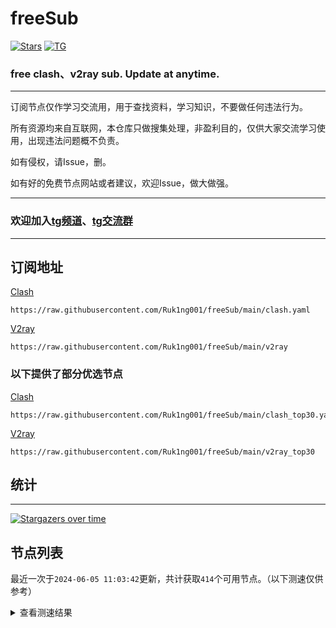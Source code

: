 # freeSub
[![Stars](https://img.shields.io/github/stars/Ruk1ng001/freeSub)](https://github.com/Ruk1ng001/freeSub/stargazers)
[![TG](https://img.shields.io/badge/Telegram-gray?logo=Telegram)](https://t.me/Ruk1ng001)
### free clash、v2ray sub. Update at anytime.

---

订阅节点仅作学习交流用，用于查找资料，学习知识，不要做任何违法行为。

所有资源均来自互联网，本仓库只做搜集处理，非盈利目的，仅供大家交流学习使用，出现违法问题概不负责。

如有侵权，请Issue，删。

如有好的免费节点网站或者建议，欢迎Issue，做大做强。

---

### 欢迎加入[tg频道](https://t.me/Ruk1ng001)、[tg交流群](https://t.me/+-e-b04EE5Cw2NmU1)

---

## 订阅地址
[Clash](https://raw.githubusercontent.com/Ruk1ng001/freeSub/main/clash.yaml)
```
https://raw.githubusercontent.com/Ruk1ng001/freeSub/main/clash.yaml
```
[V2ray](https://raw.githubusercontent.com/Ruk1ng001/freeSub/main/v2ray)
```
https://raw.githubusercontent.com/Ruk1ng001/freeSub/main/v2ray
```
### 以下提供了部分优选节点

[Clash](https://raw.githubusercontent.com/Ruk1ng001/freeSub/main/clash_top30.yaml)
```
https://raw.githubusercontent.com/Ruk1ng001/freeSub/main/clash_top30.yaml
```
[V2ray](https://raw.githubusercontent.com/Ruk1ng001/freeSub/main/v2ray_top30)
```
https://raw.githubusercontent.com/Ruk1ng001/freeSub/main/v2ray_top30
```

## 统计

---

[![Stargazers over time](https://starchart.cc/Ruk1ng001/freeSub.svg)](https://starchart.cc/Ruk1ng001/freeSub)

## 节点列表

最近一次于`2024-06-05 11:03:42`更新，共计获取`414`个可用节点。（以下测速仅供参考）

<details> <summary>查看测速结果</summary>

| 序号 | 节点 | 带宽 | 延迟 |
|:--:|:--:|:--:|:--:|
 | 1 | CN😈github.com/Ruk1ng001_-1151270879 | 4.43MB/s | 425.00ms |
 | 2 | CN😈github.com/Ruk1ng001_689809781 | 4.29MB/s | 695.00ms |
 | 3 | CN😈github.com/Ruk1ng001_-373949811 | 4.23MB/s | 391.00ms |
 | 4 | CN😈github.com/Ruk1ng001_2081412032 | 4.15MB/s | 650.00ms |
 | 5 | CH😈github.com/Ruk1ng001_971918193 | 4.13MB/s | 725.00ms |
 | 6 | CN😈github.com/Ruk1ng001_298139110 | 4.12MB/s | 394.00ms |
 | 7 | CN😈github.com/Ruk1ng001_-112807792 | 4.05MB/s | 423.00ms |
 | 8 | HK😈github.com/Ruk1ng001_-635714417 | 3.98MB/s | 503.00ms |
 | 9 | CA😈github.com/Ruk1ng001_-1787046878 | 3.97MB/s | 548.00ms |
 | 10 | CN😈github.com/Ruk1ng001_-159622401 | 3.95MB/s | 393.00ms |
 | 11 | KR😈github.com/Ruk1ng001_1987873945 | 3.95MB/s | 553.00ms |
 | 12 | CN😈github.com/Ruk1ng001_-1651480444 | 3.94MB/s | 378.00ms |
 | 13 | CN😈github.com/Ruk1ng001_1540433588 | 3.94MB/s | 374.00ms |
 | 14 | Other😈github.com/Ruk1ng001_1435965374 | 3.92MB/s | 368.00ms |
 | 15 | HK😈github.com/Ruk1ng001_-1025526761 | 3.87MB/s | 379.00ms |
 | 16 | CN😈github.com/Ruk1ng001_283229243 | 3.87MB/s | 554.00ms |
 | 17 | CA😈github.com/Ruk1ng001_-961151477 | 3.85MB/s | 485.00ms |
 | 18 | CN😈github.com/Ruk1ng001_1235401578 | 3.82MB/s | 573.00ms |
 | 19 | HK😈github.com/Ruk1ng001_-1234446394 | 3.81MB/s | 2150.00ms |
 | 20 | HK😈github.com/Ruk1ng001_311929265 | 3.80MB/s | 483.00ms |
 | 21 | CN😈github.com/Ruk1ng001_-277289605 | 3.80MB/s | 616.00ms |
 | 22 | TW😈github.com/Ruk1ng001_2101772803 | 3.77MB/s | 409.00ms |
 | 23 | CA😈github.com/Ruk1ng001_784129941 | 3.73MB/s | 543.00ms |
 | 24 | CA😈github.com/Ruk1ng001_-661337589 | 3.73MB/s | 526.00ms |
 | 25 | HK😈github.com/Ruk1ng001_-1808910819 | 3.71MB/s | 429.00ms |
 | 26 | HK😈github.com/Ruk1ng001_-1952749539 | 3.67MB/s | 805.00ms |
 | 27 | HK😈github.com/Ruk1ng001_501378281 | 3.66MB/s | 386.00ms |
 | 28 | CA😈github.com/Ruk1ng001_1465038429 | 3.65MB/s | 606.00ms |
 | 29 | HK😈github.com/Ruk1ng001_-1138847515 | 3.62MB/s | 1009.00ms |
 | 30 | JP😈github.com/Ruk1ng001_-698843012 | 3.60MB/s | 457.00ms |
 | 31 | HK😈github.com/Ruk1ng001_-1474992441 | 3.54MB/s | 464.00ms |
 | 32 | CN😈github.com/Ruk1ng001_1520486253 | 3.52MB/s | 454.00ms |
 | 33 | JP😈github.com/Ruk1ng001_727833714 | 3.49MB/s | 452.00ms |
 | 34 | CA😈github.com/Ruk1ng001_-1450314547 | 3.48MB/s | 528.00ms |
 | 35 | JP😈github.com/Ruk1ng001_623440460 | 3.48MB/s | 524.00ms |
 | 36 | JP😈github.com/Ruk1ng001_-214852922 | 3.46MB/s | 598.00ms |
 | 37 | CA😈github.com/Ruk1ng001_1424737349 | 3.45MB/s | 596.00ms |
 | 38 | KR😈github.com/Ruk1ng001_-411041219 | 3.40MB/s | 572.00ms |
 | 39 | Other😈github.com/Ruk1ng001_1084812131 | 3.40MB/s | 834.00ms |
 | 40 | JP😈github.com/Ruk1ng001_230288668 | 3.39MB/s | 600.00ms |
 | 41 | JP😈github.com/Ruk1ng001_-1044853518 | 3.37MB/s | 1580.00ms |
 | 42 | CN😈github.com/Ruk1ng001_2028827349 | 3.36MB/s | 392.00ms |
 | 43 | JP😈github.com/Ruk1ng001_-2052645062 | 3.36MB/s | 577.00ms |
 | 44 | JP😈github.com/Ruk1ng001_-1034075864 | 3.33MB/s | 461.00ms |
 | 45 | TW😈github.com/Ruk1ng001_-495126763 | 3.33MB/s | 808.00ms |
 | 46 | HK😈github.com/Ruk1ng001_1193262669 | 3.30MB/s | 806.00ms |
 | 47 | JP😈github.com/Ruk1ng001_1219834131 | 3.28MB/s | 587.00ms |
 | 48 | CN😈github.com/Ruk1ng001_-1867706005 | 3.27MB/s | 1077.00ms |
 | 49 | JP😈github.com/Ruk1ng001_771515890 | 3.27MB/s | 514.00ms |
 | 50 | JP😈github.com/Ruk1ng001_-1379039824 | 3.27MB/s | 633.00ms |
 | 51 | JP😈github.com/Ruk1ng001_1480512172 | 3.22MB/s | 458.00ms |
 | 52 | CN😈github.com/Ruk1ng001_132656198 | 3.22MB/s | 335.00ms |
 | 53 | JP😈github.com/Ruk1ng001_-372724414 | 3.21MB/s | 588.00ms |
 | 54 | CH😈github.com/Ruk1ng001_-1128716443 | 3.21MB/s | 409.00ms |
 | 55 | HK😈github.com/Ruk1ng001_-889868164 | 3.15MB/s | 442.00ms |
 | 56 | HK😈github.com/Ruk1ng001_-528558557 | 3.15MB/s | 515.00ms |
 | 57 | HK😈github.com/Ruk1ng001_1589785663 | 3.13MB/s | 863.00ms |
 | 58 | HK😈github.com/Ruk1ng001_442924389 | 3.12MB/s | 546.00ms |
 | 59 | Asia😈github.com/Ruk1ng001_1336466693 | 3.12MB/s | 715.00ms |
 | 60 | HK😈github.com/Ruk1ng001_590017515 | 3.12MB/s | 527.00ms |
 | 61 | CA😈github.com/Ruk1ng001_-316006859 | 3.11MB/s | 627.00ms |
 | 62 | CA😈github.com/Ruk1ng001_1478102111 | 3.07MB/s | 637.00ms |
 | 63 | CA😈github.com/Ruk1ng001_-407830461 | 3.04MB/s | 644.00ms |
 | 64 | JP😈github.com/Ruk1ng001_656605292 | 3.04MB/s | 648.00ms |
 | 65 | CA😈github.com/Ruk1ng001_-1308571091 | 3.03MB/s | 602.00ms |
 | 66 | UM😈github.com/Ruk1ng001_-2142368945 | 2.99MB/s | 531.00ms |
 | 67 | HK😈github.com/Ruk1ng001_-1559423339 | 2.98MB/s | 537.00ms |
 | 68 | CA😈github.com/Ruk1ng001_1796804529 | 2.97MB/s | 628.00ms |
 | 69 | TW😈github.com/Ruk1ng001_971927423 | 2.95MB/s | 543.00ms |
 | 70 | CH😈github.com/Ruk1ng001_542811404 | 2.95MB/s | 674.00ms |
 | 71 | Other😈github.com/Ruk1ng001_-1455718177 | 2.92MB/s | 593.00ms |
 | 72 | JP😈github.com/Ruk1ng001_-1550972802 | 2.91MB/s | 652.00ms |
 | 73 | HK😈github.com/Ruk1ng001_672219509 | 2.90MB/s | 309.00ms |
 | 74 | CA😈github.com/Ruk1ng001_1985359259 | 2.87MB/s | 663.00ms |
 | 75 | HK😈github.com/Ruk1ng001_977571389 | 2.85MB/s | 912.00ms |
 | 76 | TW😈github.com/Ruk1ng001_-1827284712 | 2.80MB/s | 639.00ms |
 | 77 | JP😈github.com/Ruk1ng001_-692975750 | 2.79MB/s | 877.00ms |
 | 78 | UM😈github.com/Ruk1ng001_1397518207 | 2.76MB/s | 517.00ms |
 | 79 | CN😈github.com/Ruk1ng001_1281281047 | 2.71MB/s | 879.00ms |
 | 80 | CA😈github.com/Ruk1ng001_-1437150013 | 2.70MB/s | 621.00ms |
 | 81 | HK😈github.com/Ruk1ng001_-751518627 | 2.58MB/s | 965.00ms |
 | 82 | HK😈github.com/Ruk1ng001_-1334472077 | 2.49MB/s | 695.00ms |
 | 83 | CN😈github.com/Ruk1ng001_96347317 | 2.35MB/s | 490.00ms |
 | 84 | JP😈github.com/Ruk1ng001_-45822850 | 2.29MB/s | 870.00ms |
 | 85 | CH😈github.com/Ruk1ng001_1238702783 | 2.19MB/s | 913.00ms |
 | 86 | KR😈github.com/Ruk1ng001_-702274226 | 2.10MB/s | 553.00ms |
 | 87 | TW😈github.com/Ruk1ng001_25263239 | 2.03MB/s | 677.00ms |
 | 88 | JP😈github.com/Ruk1ng001_271763758 | 2.00MB/s | 843.00ms |
 | 89 | HK😈github.com/Ruk1ng001_-677114025 | 1.97MB/s | 1384.00ms |
 | 90 | Americas😈github.com/Ruk1ng001_1429229212 | 1.96MB/s | 1274.00ms |
 | 91 | CN😈github.com/Ruk1ng001_-195538574 | 1.79MB/s | 895.00ms |
 | 92 | CN😈github.com/Ruk1ng001_-397455032 | 1.79MB/s | 704.00ms |
 | 93 | HK😈github.com/Ruk1ng001_-2110602674 | 1.78MB/s | 2068.00ms |
 | 94 | SG😈github.com/Ruk1ng001_-853530335 | 1.77MB/s | 474.00ms |
 | 95 | SG😈github.com/Ruk1ng001_-1468397500 | 1.76MB/s | 492.00ms |
 | 96 | JP😈github.com/Ruk1ng001_-423513810 | 1.73MB/s | 1154.00ms |
 | 97 | JP😈github.com/Ruk1ng001_1202100828 | 1.53MB/s | 581.00ms |
 | 98 | UM😈github.com/Ruk1ng001_-1257421967 | 1.43MB/s | 1576.00ms |
 | 99 | JP😈github.com/Ruk1ng001_1844834426 | 1.40MB/s | 579.00ms |
 | 100 | SG😈github.com/Ruk1ng001_-981928409 | 1.38MB/s | 471.00ms |
 | 101 | Americas😈github.com/Ruk1ng001_-301149059 | 1.37MB/s | 1898.00ms |
 | 102 | UM😈github.com/Ruk1ng001_1263919475 | 1.33MB/s | 1140.00ms |
 | 103 | CA😈github.com/Ruk1ng001_577571612 | 1.31MB/s | 1782.00ms |
 | 104 | UM😈github.com/Ruk1ng001_-618823350 | 1.30MB/s | 1077.00ms |
 | 105 | SG😈github.com/Ruk1ng001_-2026700889 | 1.26MB/s | 427.00ms |
 | 106 | CA😈github.com/Ruk1ng001_-445362946 | 1.25MB/s | 1516.00ms |
 | 107 | CA😈github.com/Ruk1ng001_2039806136 | 1.21MB/s | 1066.00ms |
 | 108 | UM😈github.com/Ruk1ng001_1303543440 | 1.21MB/s | 1110.00ms |
 | 109 | TW😈github.com/Ruk1ng001_850726388 | 1.21MB/s | 1533.00ms |
 | 110 | CA😈github.com/Ruk1ng001_2031463538 | 1.20MB/s | 1519.00ms |
 | 111 | CA😈github.com/Ruk1ng001_1885262548 | 1.19MB/s | 1568.00ms |
 | 112 | UM😈github.com/Ruk1ng001_1303578646 | 1.19MB/s | 1120.00ms |
 | 113 | CA😈github.com/Ruk1ng001_-1296741748 | 1.18MB/s | 1478.00ms |
 | 114 | CN😈github.com/Ruk1ng001_1960369821 | 1.17MB/s | 534.00ms |
 | 115 | CN😈github.com/Ruk1ng001_-1791247663 | 1.17MB/s | 1364.00ms |
 | 116 | CN😈github.com/Ruk1ng001_12610447 | 1.16MB/s | 746.00ms |
 | 117 | UM😈github.com/Ruk1ng001_-1854220294 | 1.15MB/s | 1227.00ms |
 | 118 | CA😈github.com/Ruk1ng001_770685880 | 1.15MB/s | 1082.00ms |
 | 119 | CA😈github.com/Ruk1ng001_-925372737 | 1.15MB/s | 1748.00ms |
 | 120 | KR😈github.com/Ruk1ng001_-1945634046 | 1.14MB/s | 631.00ms |
 | 121 | Americas😈github.com/Ruk1ng001_-1039305949 | 1.14MB/s | 1206.00ms |
 | 122 | CN😈github.com/Ruk1ng001_-1879628176 | 1.12MB/s | 740.00ms |
 | 123 | CA😈github.com/Ruk1ng001_-1716620041 | 1.10MB/s | 1626.00ms |
 | 124 | JP😈github.com/Ruk1ng001_-1236478860 | 1.10MB/s | 1420.00ms |
 | 125 | CA😈github.com/Ruk1ng001_2145981711 | 1.09MB/s | 1722.00ms |
 | 126 | UM😈github.com/Ruk1ng001_556496645 | 1.08MB/s | 1350.00ms |
 | 127 | UM😈github.com/Ruk1ng001_-1986465562 | 1.08MB/s | 1197.00ms |
 | 128 | HK😈github.com/Ruk1ng001_467465293 | 1.08MB/s | 749.00ms |
 | 129 | Americas😈github.com/Ruk1ng001_1388672434 | 1.07MB/s | 1936.00ms |
 | 130 | UM😈github.com/Ruk1ng001_532150856 | 1.07MB/s | 1679.00ms |
 | 131 | CA😈github.com/Ruk1ng001_1602438490 | 1.06MB/s | 1969.00ms |
 | 132 | KZ😈github.com/Ruk1ng001_1381360211 | 1.06MB/s | 1035.00ms |
 | 133 | CN😈github.com/Ruk1ng001_-166473483 | 1.06MB/s | 1135.00ms |
 | 134 | CA😈github.com/Ruk1ng001_775964346 | 1.05MB/s | 1644.00ms |
 | 135 | UM😈github.com/Ruk1ng001_-2100351759 | 1.04MB/s | 1194.00ms |
 | 136 | CA😈github.com/Ruk1ng001_-1434398084 | 1.04MB/s | 1993.00ms |
 | 137 | CA😈github.com/Ruk1ng001_692031390 | 1.04MB/s | 1821.00ms |
 | 138 | PL😈github.com/Ruk1ng001_936188442 | 1.03MB/s | 2954.00ms |
 | 139 | Euro😈github.com/Ruk1ng001_1654497340 | 1.03MB/s | 1759.00ms |
 | 140 | CA😈github.com/Ruk1ng001_-342995459 | 1.02MB/s | 1917.00ms |
 | 141 | UM😈github.com/Ruk1ng001_913949734 | 1.02MB/s | 1214.00ms |
 | 142 | Americas😈github.com/Ruk1ng001_-938503952 | 1.01MB/s | 1915.00ms |
 | 143 | CA😈github.com/Ruk1ng001_-996834628 | 1.00MB/s | 1218.00ms |
 | 144 | CA😈github.com/Ruk1ng001_458923376 | 1023.38KB/s | 1191.00ms |
 | 145 | UM😈github.com/Ruk1ng001_-1534414993 | 1016.17KB/s | 1277.00ms |
 | 146 | SE😈github.com/Ruk1ng001_1134897662 | 1005.15KB/s | 1745.00ms |
 | 147 | CA😈github.com/Ruk1ng001_200979588 | 1001.27KB/s | 1506.00ms |
 | 148 | UM😈github.com/Ruk1ng001_-1116103577 | 996.17KB/s | 1412.00ms |
 | 149 | UM😈github.com/Ruk1ng001_-1462661549 | 993.83KB/s | 1991.00ms |
 | 150 | UM😈github.com/Ruk1ng001_-1540639498 | 991.92KB/s | 922.00ms |
 | 151 | UM😈github.com/Ruk1ng001_-137346100 | 985.65KB/s | 1306.00ms |
 | 152 | UM😈github.com/Ruk1ng001_629981807 | 984.31KB/s | 1323.00ms |
 | 153 | HK😈github.com/Ruk1ng001_-1976829424 | 980.95KB/s | 1656.00ms |
 | 154 | Euro😈github.com/Ruk1ng001_-1151763553 | 979.49KB/s | 1653.00ms |
 | 155 | CA😈github.com/Ruk1ng001_-2125388961 | 978.52KB/s | 1600.00ms |
 | 156 | UM😈github.com/Ruk1ng001_2054894954 | 978.41KB/s | 1314.00ms |
 | 157 | CA😈github.com/Ruk1ng001_1346541871 | 973.81KB/s | 2093.00ms |
 | 158 | UM😈github.com/Ruk1ng001_1494329387 | 973.65KB/s | 1648.00ms |
 | 159 | Other😈github.com/Ruk1ng001_1604151024 | 971.55KB/s | 1645.00ms |
 | 160 | CA😈github.com/Ruk1ng001_1577172831 | 970.80KB/s | 1314.00ms |
 | 161 | UM😈github.com/Ruk1ng001_-1920061911 | 965.67KB/s | 2223.00ms |
 | 162 | CA😈github.com/Ruk1ng001_37085008 | 963.48KB/s | 1266.00ms |
 | 163 | GB😈github.com/Ruk1ng001_636364038 | 957.04KB/s | 1338.00ms |
 | 164 | CA😈github.com/Ruk1ng001_-1609729151 | 943.87KB/s | 1899.00ms |
 | 165 | JP😈github.com/Ruk1ng001_1469624652 | 941.60KB/s | 1007.00ms |
 | 166 | UM😈github.com/Ruk1ng001_-167904798 | 941.13KB/s | 1124.00ms |
 | 167 | CN😈github.com/Ruk1ng001_495783260 | 928.09KB/s | 647.00ms |
 | 168 | CA😈github.com/Ruk1ng001_-155765267 | 924.78KB/s | 1424.00ms |
 | 169 | CA😈github.com/Ruk1ng001_536027899 | 920.51KB/s | 1612.00ms |
 | 170 | FR😈github.com/Ruk1ng001_-1162928034 | 919.11KB/s | 924.00ms |
 | 171 | CN😈github.com/Ruk1ng001_-932387097 | 917.35KB/s | 752.00ms |
 | 172 | JP😈github.com/Ruk1ng001_516695268 | 905.24KB/s | 851.00ms |
 | 173 | IE😈github.com/Ruk1ng001_-1091900083 | 900.39KB/s | 960.00ms |
 | 174 | Other😈github.com/Ruk1ng001_1617078784 | 896.51KB/s | 1393.00ms |
 | 175 | Euro😈github.com/Ruk1ng001_-2141505113 | 895.56KB/s | 1744.00ms |
 | 176 | CA😈github.com/Ruk1ng001_-394796428 | 894.42KB/s | 2008.00ms |
 | 177 | CA😈github.com/Ruk1ng001_-727886657 | 886.48KB/s | 1279.00ms |
 | 178 | CN😈github.com/Ruk1ng001_-84303424 | 885.94KB/s | 1263.00ms |
 | 179 | Other😈github.com/Ruk1ng001_-1854706362 | 883.12KB/s | 955.00ms |
 | 180 | CA😈github.com/Ruk1ng001_2039862380 | 880.30KB/s | 1798.00ms |
 | 181 | US😈github.com/Ruk1ng001_-1972818435 | 879.08KB/s | 1448.00ms |
 | 182 | FI😈github.com/Ruk1ng001_-52779141 | 874.39KB/s | 989.00ms |
 | 183 | CA😈github.com/Ruk1ng001_-896694870 | 870.90KB/s | 1399.00ms |
 | 184 | GB😈github.com/Ruk1ng001_1219859113 | 869.16KB/s | 951.00ms |
 | 185 | CA😈github.com/Ruk1ng001_-1975871129 | 868.57KB/s | 1474.00ms |
 | 186 | Other😈github.com/Ruk1ng001_607954781 | 865.46KB/s | 873.00ms |
 | 187 | CA😈github.com/Ruk1ng001_141176852 | 859.67KB/s | 1788.00ms |
 | 188 | CN😈github.com/Ruk1ng001_85191296 | 859.26KB/s | 1399.00ms |
 | 189 | UM😈github.com/Ruk1ng001_-553933340 | 857.79KB/s | 1381.00ms |
 | 190 | GB😈github.com/Ruk1ng001_2028073785 | 856.46KB/s | 1026.00ms |
 | 191 | CN😈github.com/Ruk1ng001_1956124865 | 854.71KB/s | 609.00ms |
 | 192 | CA😈github.com/Ruk1ng001_-1561258641 | 852.23KB/s | 1378.00ms |
 | 193 | CN😈github.com/Ruk1ng001_-1872164328 | 833.33KB/s | 1460.00ms |
 | 194 | GB😈github.com/Ruk1ng001_-660552124 | 832.21KB/s | 1009.00ms |
 | 195 | Euro😈github.com/Ruk1ng001_-258514029 | 817.46KB/s | 901.00ms |
 | 196 | CA😈github.com/Ruk1ng001_218289681 | 812.71KB/s | 1744.00ms |
 | 197 | Other😈github.com/Ruk1ng001_-2095945705 | 812.33KB/s | 945.00ms |
 | 198 | CN😈github.com/Ruk1ng001_564322706 | 806.04KB/s | 1395.00ms |
 | 199 | CA😈github.com/Ruk1ng001_1132634313 | 799.93KB/s | 943.00ms |
 | 200 | NL😈github.com/Ruk1ng001_-1285617902 | 794.59KB/s | 697.00ms |
 | 201 | NL😈github.com/Ruk1ng001_-821765057 | 793.25KB/s | 710.00ms |
 | 202 | ChatGPT😈github.com/Ruk1ng001_-55761076 | 791.42KB/s | 1083.00ms |
 | 203 | CA😈github.com/Ruk1ng001_-529571593 | 783.67KB/s | 1992.00ms |
 | 204 | UM😈github.com/Ruk1ng001_-2001919874 | 774.14KB/s | 1080.00ms |
 | 205 | CA😈github.com/Ruk1ng001_-1570144231 | 772.74KB/s | 1945.00ms |
 | 206 | Euro😈github.com/Ruk1ng001_-376898082 | 770.39KB/s | 2587.00ms |
 | 207 | CA😈github.com/Ruk1ng001_237764245 | 767.90KB/s | 1907.00ms |
 | 208 | UM😈github.com/Ruk1ng001_-1455914505 | 760.99KB/s | 1086.00ms |
 | 209 | Americas😈github.com/Ruk1ng001_970438454 | 760.49KB/s | 1072.00ms |
 | 210 | UM😈github.com/Ruk1ng001_-1982501856 | 756.64KB/s | 1051.00ms |
 | 211 | CA😈github.com/Ruk1ng001_606360246 | 747.28KB/s | 1408.00ms |
 | 212 | UM😈github.com/Ruk1ng001_1824865966 | 743.22KB/s | 1095.00ms |
 | 213 | CA😈github.com/Ruk1ng001_654204844 | 743.01KB/s | 1737.00ms |
 | 214 | GB😈github.com/Ruk1ng001_-1894872360 | 739.82KB/s | 1011.00ms |
 | 215 | UM😈github.com/Ruk1ng001_661963868 | 739.58KB/s | 1111.00ms |
 | 216 | Other😈github.com/Ruk1ng001_1415668494 | 738.41KB/s | 987.00ms |
 | 217 | CN😈github.com/Ruk1ng001_-740276933 | 735.79KB/s | 1491.00ms |
 | 218 | CN😈github.com/Ruk1ng001_-1811616644 | 732.33KB/s | 1559.00ms |
 | 219 | CN😈github.com/Ruk1ng001_1725507110 | 716.62KB/s | 1559.00ms |
 | 220 | Other😈github.com/Ruk1ng001_-1913263257 | 703.15KB/s | 1123.00ms |
 | 221 | Other😈github.com/Ruk1ng001_1915826902 | 685.24KB/s | 1317.00ms |
 | 222 | CA😈github.com/Ruk1ng001_-1539190890 | 684.90KB/s | 2148.00ms |
 | 223 | US😈github.com/Ruk1ng001_-1131689007 | 676.91KB/s | 1124.00ms |
 | 224 | CA😈github.com/Ruk1ng001_1422081840 | 676.51KB/s | 1702.00ms |
 | 225 | UM😈github.com/Ruk1ng001_445023364 | 673.88KB/s | 923.00ms |
 | 226 | CA😈github.com/Ruk1ng001_1060985165 | 665.23KB/s | 1280.00ms |
 | 227 | UM😈github.com/Ruk1ng001_1187934669 | 663.99KB/s | 1248.00ms |
 | 228 | US😈github.com/Ruk1ng001_-819769132 | 663.60KB/s | 1152.00ms |
 | 229 | GB😈github.com/Ruk1ng001_1079250985 | 661.62KB/s | 1446.00ms |
 | 230 | CA😈github.com/Ruk1ng001_-1545282840 | 661.17KB/s | 1507.00ms |
 | 231 | NL😈github.com/Ruk1ng001_-900776711 | 656.91KB/s | 735.00ms |
 | 232 | CA😈github.com/Ruk1ng001_-506153438 | 642.03KB/s | 1474.00ms |
 | 233 | US😈github.com/Ruk1ng001_2004631762 | 639.71KB/s | 1166.00ms |
 | 234 | DE😈github.com/Ruk1ng001_1853798928 | 638.46KB/s | 1168.00ms |
 | 235 | Other😈github.com/Ruk1ng001_-967937888 | 638.12KB/s | 1122.00ms |
 | 236 | US😈github.com/Ruk1ng001_-189914548 | 637.97KB/s | 1326.00ms |
 | 237 | DE😈github.com/Ruk1ng001_743245154 | 632.60KB/s | 1013.00ms |
 | 238 | Other😈github.com/Ruk1ng001_187234679 | 624.90KB/s | 1290.00ms |
 | 239 | NL😈github.com/Ruk1ng001_-159133177 | 613.10KB/s | 1154.00ms |
 | 240 | NL😈github.com/Ruk1ng001_6316581 | 598.44KB/s | 912.00ms |
 | 241 | CA😈github.com/Ruk1ng001_-1569356202 | 597.43KB/s | 2090.00ms |
 | 242 | NL😈github.com/Ruk1ng001_-1315037400 | 595.49KB/s | 989.00ms |
 | 243 | US😈github.com/Ruk1ng001_-127118485 | 592.66KB/s | 964.00ms |
 | 244 | UM😈github.com/Ruk1ng001_-1787068696 | 591.10KB/s | 1110.00ms |
 | 245 | NL😈github.com/Ruk1ng001_-1308147619 | 578.24KB/s | 1154.00ms |
 | 246 | UM😈github.com/Ruk1ng001_-465892498 | 564.13KB/s | 928.00ms |
 | 247 | UM😈github.com/Ruk1ng001_114711799 | 557.68KB/s | 2228.00ms |
 | 248 | Euro😈github.com/Ruk1ng001_-2622749 | 540.76KB/s | 1867.00ms |
 | 249 | CA😈github.com/Ruk1ng001_-2124162595 | 515.29KB/s | 2258.00ms |
 | 250 | SE😈github.com/Ruk1ng001_2121472640 | 509.50KB/s | 1666.00ms |
 | 251 | Euro😈github.com/Ruk1ng001_-1789854223 | 507.65KB/s | 1260.00ms |
 | 252 | CA😈github.com/Ruk1ng001_-1144823301 | 504.98KB/s | 2153.00ms |
 | 253 | CH😈github.com/Ruk1ng001_-1273748502 | 495.59KB/s | 402.00ms |
 | 254 | Euro😈github.com/Ruk1ng001_-1231604454 | 490.47KB/s | 1558.00ms |
 | 255 | CA😈github.com/Ruk1ng001_1898980576 | 483.81KB/s | 2234.00ms |
 | 256 | CA😈github.com/Ruk1ng001_-188884195 | 476.59KB/s | 1710.00ms |
 | 257 | CA😈github.com/Ruk1ng001_-1009148757 | 460.93KB/s | 1613.00ms |
 | 258 | Other😈github.com/Ruk1ng001_-2135311037 | 457.24KB/s | 2164.00ms |
 | 259 | CA😈github.com/Ruk1ng001_184998897 | 455.50KB/s | 2255.00ms |
 | 260 | CA😈github.com/Ruk1ng001_-2025837458 | 451.62KB/s | 1611.00ms |
 | 261 | UM😈github.com/Ruk1ng001_-1090185355 | 448.56KB/s | 1708.00ms |
 | 262 | CA😈github.com/Ruk1ng001_-693337750 | 435.74KB/s | 1964.00ms |
 | 263 | CA😈github.com/Ruk1ng001_-745706713 | 430.89KB/s | 2976.00ms |
 | 264 | CA😈github.com/Ruk1ng001_1321590311 | 427.14KB/s | 1494.00ms |
 | 265 | UM😈github.com/Ruk1ng001_-1325968123 | 425.28KB/s | 2218.00ms |
 | 266 | TW😈github.com/Ruk1ng001_1170082256 | 423.09KB/s | 1743.00ms |
 | 267 | TW😈github.com/Ruk1ng001_-1175857349 | 417.77KB/s | 1998.00ms |
 | 268 | US😈github.com/Ruk1ng001_1294667749 | 416.03KB/s | 1506.00ms |
 | 269 | CA😈github.com/Ruk1ng001_2015566181 | 415.53KB/s | 2975.00ms |
 | 270 | CN😈github.com/Ruk1ng001_1544230246 | 404.35KB/s | 1543.00ms |
 | 271 | CN😈github.com/Ruk1ng001_-1020014092 | 389.89KB/s | 1575.00ms |
 | 272 | CA😈github.com/Ruk1ng001_-1012715687 | 379.88KB/s | 1699.00ms |
 | 273 | HK😈github.com/Ruk1ng001_-1905948420 | 377.51KB/s | 2238.00ms |
 | 274 | CA😈github.com/Ruk1ng001_-352530556 | 372.48KB/s | 1681.00ms |
 | 275 | UM😈github.com/Ruk1ng001_660170770 | 368.67KB/s | 2084.00ms |
 | 276 | CA😈github.com/Ruk1ng001_819571591 | 364.69KB/s | 1776.00ms |
 | 277 | Other😈github.com/Ruk1ng001_38473724 | 358.06KB/s | 1265.00ms |
 | 278 | CN😈github.com/Ruk1ng001_2062855966 | 349.96KB/s | 1576.00ms |
 | 279 | CA😈github.com/Ruk1ng001_1165151255 | 333.95KB/s | 1744.00ms |
 | 280 | CA😈github.com/Ruk1ng001_-2122501714 | 333.80KB/s | 2319.00ms |
 | 281 | CA😈github.com/Ruk1ng001_1276529028 | 325.81KB/s | 1826.00ms |
 | 282 | CA😈github.com/Ruk1ng001_-1721895709 | 317.76KB/s | 2045.00ms |
 | 283 | CA😈github.com/Ruk1ng001_1067190068 | 310.01KB/s | 1495.00ms |
 | 284 | UM😈github.com/Ruk1ng001_1735464577 | 306.69KB/s | 1502.00ms |
 | 285 | CA😈github.com/Ruk1ng001_-355151149 | 300.46KB/s | 2446.00ms |
 | 286 | CA😈github.com/Ruk1ng001_-1615409974 | 292.85KB/s | 2579.00ms |
 | 287 | CA😈github.com/Ruk1ng001_-459808058 | 287.60KB/s | 1726.00ms |
 | 288 | CA😈github.com/Ruk1ng001_1678970574 | 283.32KB/s | 1989.00ms |
 | 289 | Other😈github.com/Ruk1ng001_-1389362920 | 274.25KB/s | 1430.00ms |
 | 290 | CH😈github.com/Ruk1ng001_2038447322 | 261.63KB/s | 2979.00ms |
 | 291 | CA😈github.com/Ruk1ng001_-203148621 | 261.09KB/s | 1576.00ms |
 | 292 | Other😈github.com/Ruk1ng001_-2134427733 | 256.25KB/s | 2704.00ms |
 | 293 | Other😈github.com/Ruk1ng001_658831828 | 255.48KB/s | 1360.00ms |
 | 294 | CA😈github.com/Ruk1ng001_2008536902 | 241.07KB/s | 2605.00ms |
 | 295 | DE😈github.com/Ruk1ng001_-401080368 | 238.25KB/s | 1859.00ms |
 | 296 | CN😈github.com/Ruk1ng001_-2005786616 | 237.45KB/s | 1841.00ms |
 | 297 | PL😈github.com/Ruk1ng001_1472696902 | 236.01KB/s | 917.00ms |
 | 298 | CH😈github.com/Ruk1ng001_-1206978789 | 229.09KB/s | 1891.00ms |
 | 299 | CA😈github.com/Ruk1ng001_-1787215973 | 227.86KB/s | 1686.00ms |
 | 300 | CA😈github.com/Ruk1ng001_-499764664 | 223.81KB/s | 2215.00ms |
 | 301 | CL😈github.com/Ruk1ng001_482471118 | 219.26KB/s | 1196.00ms |
 | 302 | CA😈github.com/Ruk1ng001_-909310757 | 210.82KB/s | 1920.00ms |
 | 303 | CA😈github.com/Ruk1ng001_213192865 | 206.47KB/s | 2067.00ms |
 | 304 | CA😈github.com/Ruk1ng001_-1182257461 | 205.57KB/s | 1659.00ms |
 | 305 | GB😈github.com/Ruk1ng001_1592855124 | 198.37KB/s | 965.00ms |
 | 306 | DE😈github.com/Ruk1ng001_-432965243 | 196.63KB/s | 1136.00ms |
 | 307 | CA😈github.com/Ruk1ng001_2065095217 | 192.40KB/s | 1504.00ms |
 | 308 | Other😈github.com/Ruk1ng001_1999183480 | 187.86KB/s | 1769.00ms |
 | 309 | Other😈github.com/Ruk1ng001_190978668 | 185.74KB/s | 2029.00ms |
 | 310 | KR😈github.com/Ruk1ng001_664774932 | 184.38KB/s | 1793.00ms |
 | 311 | DE😈github.com/Ruk1ng001_-47021732 | 179.72KB/s | 1113.00ms |
 | 312 | DE😈github.com/Ruk1ng001_-2140880176 | 179.62KB/s | 1114.00ms |
 | 313 | UM😈github.com/Ruk1ng001_1513479282 | 170.12KB/s | 1590.00ms |
 | 314 | SG😈github.com/Ruk1ng001_-414846659 | 168.44KB/s | 1961.00ms |
 | 315 | TW😈github.com/Ruk1ng001_1684883104 | 165.85KB/s | 1728.00ms |
 | 316 | CN😈github.com/Ruk1ng001_439588097 | 165.76KB/s | 1843.00ms |
 | 317 | PL😈github.com/Ruk1ng001_232560701 | 165.19KB/s | 1715.00ms |
 | 318 | CA😈github.com/Ruk1ng001_-605420137 | 165.14KB/s | 1947.00ms |
 | 319 | DE😈github.com/Ruk1ng001_-1822289774 | 164.95KB/s | 1185.00ms |
 | 320 | FR😈github.com/Ruk1ng001_-1364677211 | 164.18KB/s | 767.00ms |
 | 321 | CA😈github.com/Ruk1ng001_899923451 | 162.06KB/s | 1693.00ms |
 | 322 | Other😈github.com/Ruk1ng001_898959783 | 161.11KB/s | 1412.00ms |
 | 323 | CH😈github.com/Ruk1ng001_-739161173 | 159.61KB/s | 746.00ms |
 | 324 | CA😈github.com/Ruk1ng001_-1472012229 | 159.23KB/s | 1570.00ms |
 | 325 | DE😈github.com/Ruk1ng001_-1157089419 | 158.63KB/s | 1186.00ms |
 | 326 | CN😈github.com/Ruk1ng001_-1666218625 | 155.71KB/s | 1816.00ms |
 | 327 | Americas😈github.com/Ruk1ng001_-1994387722 | 155.51KB/s | 1875.00ms |
 | 328 | CN😈github.com/Ruk1ng001_-1417683494 | 153.20KB/s | 1857.00ms |
 | 329 | RU😈github.com/Ruk1ng001_528691366 | 151.57KB/s | 1715.00ms |
 | 330 | CN😈github.com/Ruk1ng001_-1951838615 | 150.44KB/s | 1890.00ms |
 | 331 | CH😈github.com/Ruk1ng001_-1627866914 | 148.24KB/s | 527.00ms |
 | 332 | CA😈github.com/Ruk1ng001_-751268571 | 146.56KB/s | 2702.00ms |
 | 333 | CN😈github.com/Ruk1ng001_-914726951 | 142.82KB/s | 1804.00ms |
 | 334 | Euro😈github.com/Ruk1ng001_506080190 | 141.05KB/s | 1388.00ms |
 | 335 | CH😈github.com/Ruk1ng001_-1763277677 | 134.23KB/s | 470.00ms |
 | 336 | TW😈github.com/Ruk1ng001_-1163513207 | 132.91KB/s | 2902.00ms |
 | 337 | GB😈github.com/Ruk1ng001_604441370 | 132.88KB/s | 1256.00ms |
 | 338 | CA😈github.com/Ruk1ng001_1851543490 | 132.58KB/s | 2363.00ms |
 | 339 | TW😈github.com/Ruk1ng001_102931221 | 131.87KB/s | 2243.00ms |
 | 340 | PL😈github.com/Ruk1ng001_658470245 | 127.66KB/s | 1027.00ms |
 | 341 | CN😈github.com/Ruk1ng001_1424499183 | 127.04KB/s | 1896.00ms |
 | 342 | PL😈github.com/Ruk1ng001_-78977996 | 125.77KB/s | 946.00ms |
 | 343 | PL😈github.com/Ruk1ng001_628322009 | 124.50KB/s | 982.00ms |
 | 344 | SG😈github.com/Ruk1ng001_1778976388 | 123.51KB/s | 1280.00ms |
 | 345 | CA😈github.com/Ruk1ng001_54531584 | 123.46KB/s | 1606.00ms |
 | 346 | SG😈github.com/Ruk1ng001_-2103280200 | 123.11KB/s | 1284.00ms |
 | 347 | SG😈github.com/Ruk1ng001_380130438 | 122.41KB/s | 1265.00ms |
 | 348 | SG😈github.com/Ruk1ng001_1846650742 | 121.73KB/s | 1293.00ms |
 | 349 | SG😈github.com/Ruk1ng001_-36704957 | 121.68KB/s | 1255.00ms |
 | 350 | SG😈github.com/Ruk1ng001_59509070 | 121.51KB/s | 1262.00ms |
 | 351 | SG😈github.com/Ruk1ng001_-203272899 | 121.03KB/s | 1248.00ms |
 | 352 | SG😈github.com/Ruk1ng001_-29969104 | 120.93KB/s | 1253.00ms |
 | 353 | SG😈github.com/Ruk1ng001_-2134369923 | 120.82KB/s | 1252.00ms |
 | 354 | SG😈github.com/Ruk1ng001_-149035261 | 120.52KB/s | 1247.00ms |
 | 355 | CH😈github.com/Ruk1ng001_-2027885553 | 119.14KB/s | 1494.00ms |
 | 356 | SG😈github.com/Ruk1ng001_-1307539944 | 118.97KB/s | 1218.00ms |
 | 357 | Other😈github.com/Ruk1ng001_-311412768 | 118.15KB/s | 2019.00ms |
 | 358 | SG😈github.com/Ruk1ng001_1320228236 | 116.99KB/s | 1184.00ms |
 | 359 | Euro😈github.com/Ruk1ng001_1939085576 | 116.68KB/s | 1432.00ms |
 | 360 | Other😈github.com/Ruk1ng001_1529393040 | 114.80KB/s | 1320.00ms |
 | 361 | GB😈github.com/Ruk1ng001_478564062 | 114.37KB/s | 1228.00ms |
 | 362 | CA😈github.com/Ruk1ng001_-737938593 | 113.67KB/s | 2799.00ms |
 | 363 | Other😈github.com/Ruk1ng001_-2036895721 | 113.13KB/s | 2217.00ms |
 | 364 | PL😈github.com/Ruk1ng001_-2115041744 | 113.05KB/s | 979.00ms |
 | 365 | US😈github.com/Ruk1ng001_-848586415 | 113.01KB/s | 1807.00ms |
 | 366 | SG😈github.com/Ruk1ng001_-1282335831 | 112.98KB/s | 1314.00ms |
 | 367 | FR😈github.com/Ruk1ng001_-72080606 | 111.54KB/s | 1709.00ms |
 | 368 | US😈github.com/Ruk1ng001_1731875963 | 111.42KB/s | 2003.00ms |
 | 369 | US😈github.com/Ruk1ng001_777952858 | 110.26KB/s | 2122.00ms |
 | 370 | CA😈github.com/Ruk1ng001_1397889987 | 108.65KB/s | 2728.00ms |
 | 371 | SG😈github.com/Ruk1ng001_1426541841 | 108.36KB/s | 1310.00ms |
 | 372 | GB😈github.com/Ruk1ng001_-1248808042 | 106.66KB/s | 1202.00ms |
 | 373 | CA😈github.com/Ruk1ng001_-2025883988 | 105.27KB/s | 1590.00ms |
 | 374 | US😈github.com/Ruk1ng001_1490566360 | 103.42KB/s | 957.00ms |
 | 375 | PL😈github.com/Ruk1ng001_-547751795 | 101.01KB/s | 1020.00ms |
 | 376 | Euro😈github.com/Ruk1ng001_-1202310742 | 98.13KB/s | 1161.00ms |
 | 377 | CN😈github.com/Ruk1ng001_-1784601529 | 97.80KB/s | 1166.00ms |
 | 378 | CN😈github.com/Ruk1ng001_852798755 | 94.04KB/s | 2898.00ms |
 | 379 | Euro😈github.com/Ruk1ng001_2061265995 | 93.04KB/s | 1073.00ms |
 | 380 | UM😈github.com/Ruk1ng001_-559168741 | 91.31KB/s | 2417.00ms |
 | 381 | SG😈github.com/Ruk1ng001_1518864211 | 90.68KB/s | 1511.00ms |
 | 382 | PL😈github.com/Ruk1ng001_-495237546 | 89.37KB/s | 1224.00ms |
 | 383 | CA😈github.com/Ruk1ng001_-825650430 | 89.31KB/s | 1535.00ms |
 | 384 | FR😈github.com/Ruk1ng001_1730099612 | 88.31KB/s | 1647.00ms |
 | 385 | CN😈github.com/Ruk1ng001_-2133440890 | 85.60KB/s | 1219.00ms |
 | 386 | CA😈github.com/Ruk1ng001_1362513501 | 84.51KB/s | 2745.00ms |
 | 387 | PL😈github.com/Ruk1ng001_1125987866 | 83.93KB/s | 1134.00ms |
 | 388 | Americas😈github.com/Ruk1ng001_-621149003 | 82.98KB/s | 2031.00ms |
 | 389 | CN😈github.com/Ruk1ng001_-1675632582 | 82.77KB/s | 1493.00ms |
 | 390 | TW😈github.com/Ruk1ng001_952381095 | 80.00KB/s | 1999.00ms |
 | 391 | US😈github.com/Ruk1ng001_-2076773110 | 79.11KB/s | 2633.00ms |
 | 392 | CN😈github.com/Ruk1ng001_1207210027 | 78.85KB/s | 1538.00ms |
 | 393 | SG😈github.com/Ruk1ng001_-1077634277 | 78.21KB/s | 1406.00ms |
 | 394 | UM😈github.com/Ruk1ng001_361451112 | 77.74KB/s | 2314.00ms |
 | 395 | Euro😈github.com/Ruk1ng001_-211707764 | 77.14KB/s | 1851.00ms |
 | 396 | Euro😈github.com/Ruk1ng001_1600282806 | 75.77KB/s | 2541.00ms |
 | 397 | CA😈github.com/Ruk1ng001_-929620169 | 74.90KB/s | 1984.00ms |
 | 398 | FR😈github.com/Ruk1ng001_-274181699 | 73.95KB/s | 1263.00ms |
 | 399 | PL😈github.com/Ruk1ng001_-1159664716 | 71.33KB/s | 1317.00ms |
 | 400 | CA😈github.com/Ruk1ng001_-920855879 | 70.30KB/s | 1973.00ms |
 | 401 | SG😈github.com/Ruk1ng001_254202282 | 69.32KB/s | 1899.00ms |
 | 402 | US😈github.com/Ruk1ng001_-234558492 | 69.27KB/s | 2078.00ms |
 | 403 | PL😈github.com/Ruk1ng001_369549477 | 65.29KB/s | 1977.00ms |
 | 404 | SG😈github.com/Ruk1ng001_1698104974 | 64.72KB/s | 1271.00ms |
 | 405 | Americas😈github.com/Ruk1ng001_523394580 | 64.70KB/s | 2833.00ms |
 | 406 | FI😈github.com/Ruk1ng001_757265557 | 62.21KB/s | 1261.00ms |
 | 407 | TW😈github.com/Ruk1ng001_-298383664 | 59.54KB/s | 1598.00ms |
 | 408 | KZ😈github.com/Ruk1ng001_1824628858 | 59.38KB/s | 1735.00ms |
 | 409 | UM😈github.com/Ruk1ng001_-634629778 | 57.42KB/s | 2452.00ms |
 | 410 | Other😈github.com/Ruk1ng001_-336020870 | 57.38KB/s | 2607.00ms |
 | 411 | Other😈github.com/Ruk1ng001_-1278548579 | 56.72KB/s | 2619.00ms |
 | 412 | CA😈github.com/Ruk1ng001_-987451454 | 56.46KB/s | 1836.00ms |
 | 413 | CN😈github.com/Ruk1ng001_-180063217 | 53.44KB/s | 298.00ms |
 | 414 | Euro😈github.com/Ruk1ng001_1391354938 | 53.39KB/s | 2772.00ms |


</details>